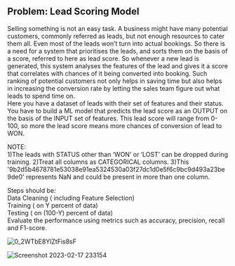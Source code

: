 ## Problem: Lead Scoring Model

Selling something is not an easy task. A business might have many potential customers, commonly referred as leads, but not enough resources to cater them all. Even most of the leads won’t turn into actual bookings. So there is a need for a system that prioritises the leads, and sorts them on the basis of a score, referred to here as lead score. So whenever a new lead is generated, this system analyses the features of the lead and gives it a score that correlates with chances of it being converted into booking. Such ranking of potential customers not only helps in saving time but also helps in increasing the conversion rate by letting the sales team figure out what leads to spend time on.<br>
Here you have a dataset of leads with their set of features and their status. You have to build a ML model that predicts the lead score as an OUTPUT on the basis of the INPUT set of features. This lead score will range from 0-100, so more the lead score means more chances of conversion of lead to WON.

NOTE:<br>
1)The leads with STATUS other than ‘WON’ or ‘LOST’ can be dropped during training.
2)Treat all columns as CATEGORICAL columns.
3)This '9b2d5b4678781e53038e91ea5324530a03f27dc1d0e5f6c9bc9d493a23be9de0' represents NaN and could be present in more than one column.

Steps should be:<br>
Data Cleaning ( including Feature Selection)<br>
Training ( on Y percent of data)<br>
Testing ( on (100-Y) percent of data)<br>
Evaluate the performance using metrics such as accuracy, precision, recall and F1-score.

![0_2WTbE8YlZtFis8sF](https://user-images.githubusercontent.com/105847912/219740566-e2890a28-edc8-4a7f-bae0-26005009b5ca.png)

![Screenshot 2023-02-17 233154](https://user-images.githubusercontent.com/105847912/219741180-3cdbc277-bdf1-412c-b1de-aafe9187be19.png)


